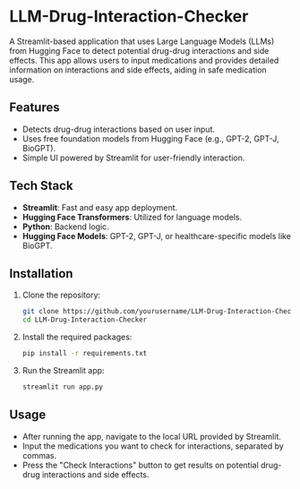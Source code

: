 # LLM-Drug-Interaction-Checker

A Streamlit-based application that uses Large Language Models (LLMs) from Hugging Face to detect potential drug-drug interactions and side effects. This app allows users to input medications and provides detailed information on interactions and side effects, aiding in safe medication usage.

## Features
- Detects drug-drug interactions based on user input.
- Uses free foundation models from Hugging Face (e.g., GPT-2, GPT-J, BioGPT).
- Simple UI powered by Streamlit for user-friendly interaction.

## Tech Stack
- **Streamlit**: Fast and easy app deployment.
- **Hugging Face Transformers**: Utilized for language models.
- **Python**: Backend logic.
- **Hugging Face Models**: GPT-2, GPT-J, or healthcare-specific models like BioGPT.

## Installation

1. Clone the repository:
   ```bash
   git clone https://github.com/yourusername/LLM-Drug-Interaction-Checker.git
   cd LLM-Drug-Interaction-Checker
2. Install the required packages:
    ```bash
    pip install -r requirements.txt
3. Run the Streamlit app:
    ```bash
    streamlit run app.py


## Usage

- After running the app, navigate to the local URL provided by Streamlit.
- Input the medications you want to check for interactions, separated by commas.
- Press the "Check Interactions" button to get results on potential drug-drug interactions and side effects.
